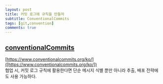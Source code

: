 ```yaml
---
layout: post
title: 커밋 로그에 규칙을 만들자
subtitle: ConventionalCommits
tags: [git,convention]
comments: true
---
```


## [conventionalCommits](https://www.conventionalcommits.org/ko/)  
[https://www.conventionalcommits.org/ko/]([https://www.conventionalcommits.org/ko/])  
협업 시, 커밋 로그 규칙에 활용한다면
단순 메시지 식별 뿐만 아니라 추출, 배포 전략에도 사용 가능하다.
